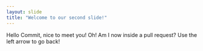 ```yaml
---
layout: slide
title: "Welcome to our second slide!"
---
```

Hello Commit, nice to meet you! Oh! Am I now inside a pull request?
Use the left arrow to go back!
